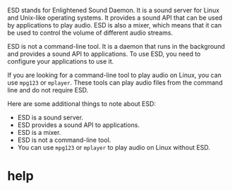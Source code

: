 ESD stands for Enlightened Sound Daemon. It is a sound server for Linux and Unix-like operating systems. It provides a sound API that can be used by applications to play audio. ESD is also a mixer, which means that it can be used to control the volume of different audio streams.

ESD is not a command-line tool. It is a daemon that runs in the background and provides a sound API to applications. To use ESD, you need to configure your applications to use it.

If you are looking for a command-line tool to play audio on Linux, you can use `mpg123` or `mplayer`. These tools can play audio files from the command line and do not require ESD.

Here are some additional things to note about ESD:

* ESD is a sound server.
* ESD provides a sound API to applications.
* ESD is a mixer.
* ESD is not a command-line tool.
* You can use `mpg123` or `mplayer` to play audio on Linux without ESD.





# help 

```

```
